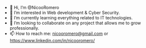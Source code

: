 - 👋 Hi, I’m @NicooRomero
- 👀 I’m interested in Web development & Cyber Security.
- 🌱 I’m currently learning everything related to IT technologies.
- 💞️ I’m looking to collaborate on any project that allows me to grow professionally.
- 📫 How to reach me: nicooromero@gmail.com or https://www.linkedin.com/in/nicooromero/

<!---
NicooRomero/NicooRomero is a ✨ special ✨ repository because its `README.md` (this file) appears on your GitHub profile.
You can click the Preview link to take a look at your changes.
--->
